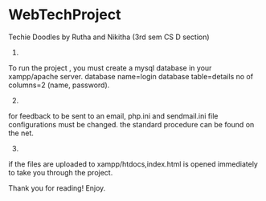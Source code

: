 # WebTechProject
Techie Doodles by Rutha and Nikitha (3rd sem CS D section)

1)
To run the project , you must create a mysql database in your xampp/apache server.
database name=login
database table=details
no of columns=2 (name, password).

2)
for feedback to be sent to an email, php.ini and sendmail.ini file configurations must be changed.
the standard procedure can be found on the net.

3)
if the files are uploaded to xampp/htdocs,index.html is opened immediately to take you through the project.

Thank you for reading!
Enjoy.
